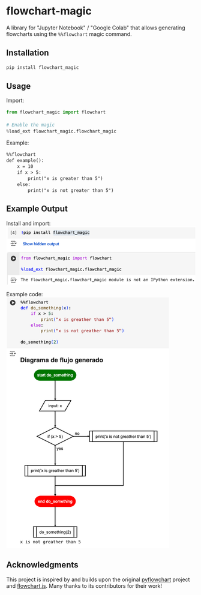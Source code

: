 # flowchart-magic

A library for "Jupyter Notebook" / "Google Colab" that allows generating flowcharts using the `%%flowchart` magic command.

## Installation

```bash
pip install flowchart_magic
```

## Usage

Import:

```python
from flowchart_magic import flowchart

# Enable the magic
%load_ext flowchart_magic.flowchart_magic
```

Example:

```
%%flowchart
def example():
    x = 10
    if x > 5:
        print("x is greater than 5")
    else:
        print("x is not greater than 5")
```

## Example Output

Install and import:
![Example Flowchart](https://raw.githubusercontent.com/mgarcesdev/flowchart-magic/refs/heads/main/assets/install_import.png)

Example code:
![Example Flowchart](https://raw.githubusercontent.com/mgarcesdev/flowchart-magic/refs/heads/main/assets/example_jupyter.png)

## Acknowledgments
This project is inspired by and builds upon the original [pyflowchart](https://pypi.org/project/pyflowchart/) project and [flowchart.js](https://flowchart.js.org/). Many thanks to its contributors for their work!


